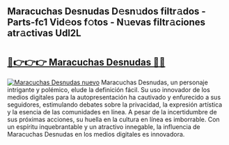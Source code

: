 ## Maracuchas Desnudas D𝚎sn𝚞dos filtr𝚊dos - Parts-fc1 Vid𝚎os f𝚘tos - N𝚞evas filtr𝚊ciones atr𝚊ctivas Udl2L

# <h2><a href="http://mbcex1.tromn.icu/?c=Maracuchas+Desnudas">🔗👉👉👉 Maracuchas Desnudas 🔗🔗</a></h2>

[![Maracuchas Desnudas nuevo](https://i.imgur.com/pEAQMta.gif)](http://mbcex1.tromn.icu/?c=Maracuchas+Desnudas)
Maracuchas Desnudas, un personaje intrigante y polémico, elude la definición fácil. Su uso innovador de los medios digitales para la autopresentación ha cautivado y enfurecido a sus seguidores, estimulando debates sobre la privacidad, la expresión artística y la esencia de las comunidades en línea. A pesar de la incertidumbre de sus próximas acciones, su huella en la cultura en línea es imborrable. Con un espíritu inquebrantable y un atractivo innegable, la influencia de Maracuchas Desnudas en los medios digitales es innovadora.
